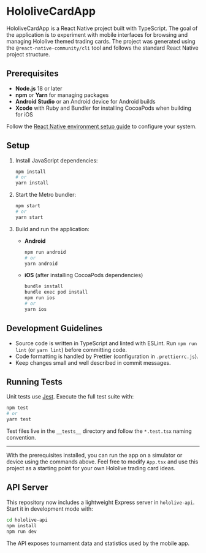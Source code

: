 # HololiveCardApp

HololiveCardApp is a React Native project built with TypeScript. The goal of the
application is to experiment with mobile interfaces for browsing and managing
Hololive themed trading cards. The project was generated using the
`@react-native-community/cli` tool and follows the standard React Native project
structure.

## Prerequisites

- **Node.js** 18 or later
- **npm** or **Yarn** for managing packages
- **Android Studio** or an Android device for Android builds
- **Xcode** with Ruby and Bundler for installing CocoaPods when building for iOS

Follow the [React Native environment setup guide](https://reactnative.dev/docs/environment-setup)
to configure your system.

## Setup

1. Install JavaScript dependencies:

   ```sh
   npm install
   # or
   yarn install
   ```

2. Start the Metro bundler:

   ```sh
   npm start
   # or
   yarn start
   ```

3. Build and run the application:

   - **Android**

     ```sh
     npm run android
     # or
     yarn android
     ```

   - **iOS** (after installing CocoaPods dependencies)

     ```sh
     bundle install
     bundle exec pod install
     npm run ios
     # or
     yarn ios
     ```

## Development Guidelines

- Source code is written in TypeScript and linted with ESLint. Run
  `npm run lint` (or `yarn lint`) before committing code.
- Code formatting is handled by Prettier (configuration in `.prettierrc.js`).
- Keep changes small and well described in commit messages.

## Running Tests

Unit tests use [Jest](https://jestjs.io/). Execute the full test suite with:

```sh
npm test
# or
yarn test
```

Test files live in the `__tests__` directory and follow the `*.test.tsx` naming
convention.

---

With the prerequisites installed, you can run the app on a simulator or device
using the commands above. Feel free to modify `App.tsx` and use this project as a
starting point for your own Hololive trading card ideas.

## API Server

This repository now includes a lightweight Express server in `hololive-api`.
Start it in development mode with:

```sh
cd hololive-api
npm install
npm run dev
```

The API exposes tournament data and statistics used by the mobile app.
